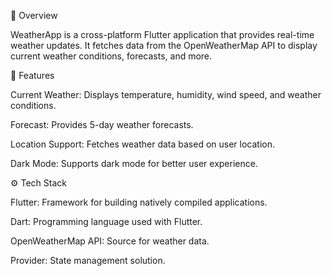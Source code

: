 📱 Overview

WeatherApp is a cross-platform Flutter application that provides real-time weather updates. It fetches data from the OpenWeatherMap API to display current weather conditions, forecasts, and more.

🚀 Features

Current Weather: Displays temperature, humidity, wind speed, and weather conditions.

Forecast: Provides 5-day weather forecasts.

Location Support: Fetches weather data based on user location.

Dark Mode: Supports dark mode for better user experience.

⚙️ Tech Stack

Flutter: Framework for building natively compiled applications.

Dart: Programming language used with Flutter.

OpenWeatherMap API: Source for weather data.

Provider: State management solution.
